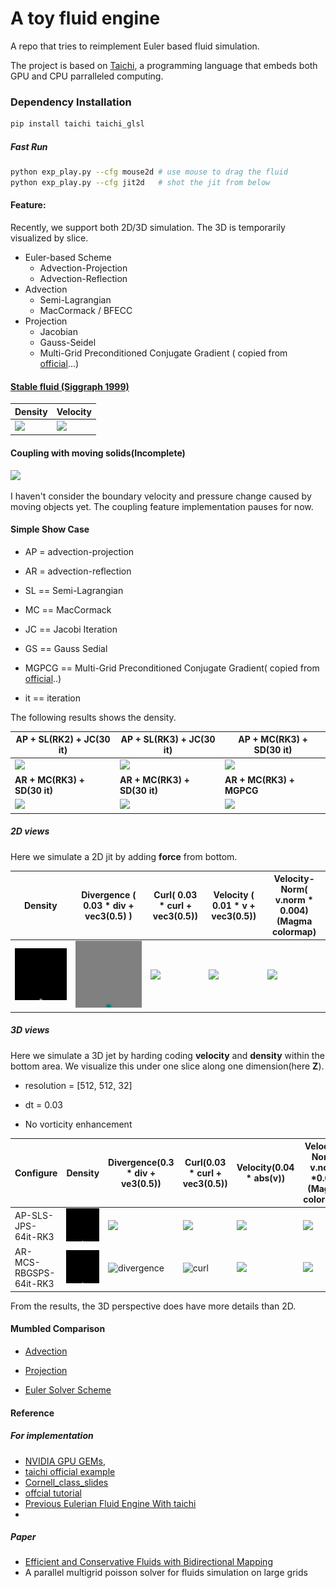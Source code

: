 # A toy fluid engine
A repo that tries to reimplement Euler based fluid simulation.

The project is based on [Taichi](https://github.com/taichi-dev/taichi), a programming language that embeds both GPU and CPU  parralleled computing.

### Dependency Installation 

```bash
pip install taichi taichi_glsl
```

##### Fast Run

```bash
python exp_play.py --cfg mouse2d # use mouse to drag the fluid
python exp_play.py --cfg jit2d   # shot the jit from below
```

#### Feature:

Recently, we support both 2D/3D simulation. The 3D is temporarily visualized by slice.

- Euler-based Scheme
  - Advection-Projection
  - Advection-Reflection
- Advection
  - Semi-Lagrangian
  - MacCormack / BFECC
- Projection
  - Jacobian
  - Gauss-Seidel 
  - Multi-Grid Preconditioned Conjugate Gradient ( copied from [official](https://github.com/taichi-dev/taichi/blob/master/examples/mgpcg_advanced.py)...)



#### [Stable fluid (Siggraph 1999) ](https://dl.acm.org/doi/pdf/10.1145/311535.311548)

| Density                                                      | Velocity                                                     |
| ------------------------------------------------------------ | ------------------------------------------------------------ |
| <a href="./exp_my_fluid.py"><img src="./results/stable_fluid_demo.gif" height="384px"> | <a href=",/exp_my_fluid.py"> <img src="./results/stable_fluid_velocity.gif" height="384px"> |


#### Coupling with moving solids(Incomplete)

<a href="https://github.com/Jack12xl/myFluid/blob/master/exp_my_fluid.py"> <img src="./results/naive_collision.gif" height="384px"></a>

I haven't consider the boundary velocity and pressure change caused by moving objects yet. The coupling feature implementation pauses for now. 

#### Simple Show Case

- AP = advection-projection

- AR = advection-reflection

- SL == Semi-Lagrangian

- MC == MacCormack

- JC == Jacobi Iteration

- GS == Gauss Sedial

- MGPCG == Multi-Grid Preconditioned Conjugate Gradient( copied from [official](https://github.com/taichi-dev/taichi/blob/master/examples/mgpcg_advanced.py)..)

- it == iteration



The following results shows the density.

| AP + SL(RK2) + JC(30 it)           | AP + SL(RK3) + JC(30 it)           | **AP + MC(RK3) + SD(30 it)**            |
| ---------------------------------- | ---------------------------------- | --------------------------------------- |
| ![](results/proj-sl-jc-rk2.gif)    | ![](./results/proj-sl-jc-rk3.gif)  | ![](./results/proj-mc-sd-rk3.gif)       |
| **AR + MC(RK3) + SD(30 it)**       | **AR + MC(RK3) + SD(30 it)**       | **AR + MC(RK3) + MGPCG**                |
| ![](results/reflect-sl-sd-rk3.gif) | ![](results/reflect-mc-sd-rk3.gif) | ![](./results/reflect-mc-mgpcg-rk3.gif) |

##### 2D views

Here we simulate a 2D jit by adding **force** from bottom.

| Density                                                  | Divergence ( 0.03 * div + vec3(0.5) )                | Curl( 0.03 * curl + vec3(0.5))                        | Velocity ( 0.01 * v + vec3(0.5))                   | Velocity-Norm( v.norm * 0.004) (Magma colormap)         |
| -------------------------------------------------------- | ---------------------------------------------------- | ----------------------------------------------------- | -------------------------------------------------- | ------------------------------------------------------- |
| ![](results/AR-MCS-RBGGSPS-30it-RK3-Curl6.0/density.gif) | ![](results/AR-MCS-RBGGSPS-30it-RK3-Curl6.0/div.gif) | ![](results/AR-MCS-RBGGSPS-30it-RK3-Curl6.0/Curl.gif) | ![](results/AR-MCS-RBGGSPS-30it-RK3-Curl6.0/v.gif) | ![](results/AR-MCS-RBGGSPS-30it-RK3-Curl6.0/v_norm.gif) |

##### 3D views

Here we simulate a 3D jet by harding coding **velocity** and **density** within the bottom area. We visualize this under one slice along one dimension(here **Z**).

- resolution = [512, 512, 32]

- dt = 0.03
- No vorticity enhancement

| Configure              | Density                                                      | Divergence(0.3 * div + ve3(0.5))                             | Curl(0.03 * curl + vec3(0.5))                                | Velocity(0.04 * abs(v))                                      | Velocity-Norm( v.norm *0.02) (Magma colormap)                |
| ---------------------- | ------------------------------------------------------------ | ------------------------------------------------------------ | ------------------------------------------------------------ | ------------------------------------------------------------ | ------------------------------------------------------------ |
| AP-SLS-JPS-64it-RK3    | ![](./results/3D/3D-512x512x32-AP-SLS-JPS-64it-RK3-curl0.0-dt-0.03/density-1.0.gif) | ![](./results/3D/3D-512x512x32-AP-SLS-JPS-64it-RK3-curl0.0-dt-0.03/div.gif) | ![](./results/3D/3D-512x512x32-AP-SLS-JPS-64it-RK3-curl0.0-dt-0.03/curl.gif) | ![](./results/3D/3D-512x512x32-AP-SLS-JPS-64it-RK3-curl0.0-dt-0.03/velocity.gif) | ![](./results/3D/3D-512x512x32-AP-SLS-JPS-64it-RK3-curl0.0-dt-0.03/velocity-norm.gif) |
| AR-MCS-RBGSPS-64it-RK3 | ![density](./results/3D/3D-512x512x32-AR-MCS-RBGSPS-64it-RK3-curl0.0-dt-0.03/density-1.0.gif) | ![divergence](./results/3D/3D-512x512x32-AR-MCS-RBGSPS-64it-RK3-curl0.0-dt-0.03/divergence.gif) | ![curl](./results/3D/3D-512x512x32-AR-MCS-RBGSPS-64it-RK3-curl0.0-dt-0.03/curl.gif) | ![](./results/3D/3D-512x512x32-AR-MCS-RBGSPS-64it-RK3-curl0.0-dt-0.03/velocity.gif) | ![](./results/3D/3D-512x512x32-AR-MCS-RBGSPS-64it-RK3-curl0.0-dt-0.03/velocity-norm.gif) |

From the results, the 3D perspective does have more details than 2D.

#### Mumbled Comparison

- [Advection](./advection/)
- [Projection](./projection/)

- [Euler Solver Scheme](./Scheme)

#### Reference

##### For implementation

- [NVIDIA GPU GEMs](https://developer.download.nvidia.cn/books/HTML/gpugems/gpugems_ch38.html),
- [taichi official example](https://github.com/taichi-dev/taichi/blob/master/examples/stable_fluid.py)
- [Cornell_class_slides](https://www.cs.cornell.edu/~bindel/class/cs5220-s10/slides/lec14.pdf)
-  [offcial tutorial](https://www.bilibili.com/video/BV1ZK411H7Hc?p=4)
-  [Previous Eulerian Fluid Engine With taichi](https://github.com/JYLeeLYJ/Fluid-Engine-Dev-on-Taichi)
-  

##### Paper

- [Efficient and Conservative Fluids with Bidirectional Mapping](https://github.com/ziyinq/Bimocq#efficient-and-conservative-fluids-with-bidirectional-mapping)
- A parallel multigrid poisson solver for fluids simulation on large grids



